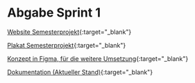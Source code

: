 # Abgabe Sprint 1

[Website Semesterprojekt](index.html){:target="_blank"}

[Plakat Semesterprojekt](norelease/radiohead_plakat.jpeg){:target="_blank"}

[Konzept in Figma, für die weitere Umsetzung](https://www.figma.com/proto/Jf3XwwHms7cNMmfXE3pFYC/Untitled?type=design&node-id=15-2&t=LuxFAy5mCFoXrwBJ-1&scaling=min-zoom&starting-point-node-id=15%3A2&mode=design){:target="_blank"}

[Dokumentation (Aktueller Stand)](../index.md){:target="_blank"}